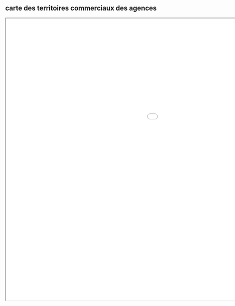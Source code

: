 ## carte des territoires commerciaux des agences
<iframe src="carte 24 09 2021.html" height="900" width="1500"><\iframe>
